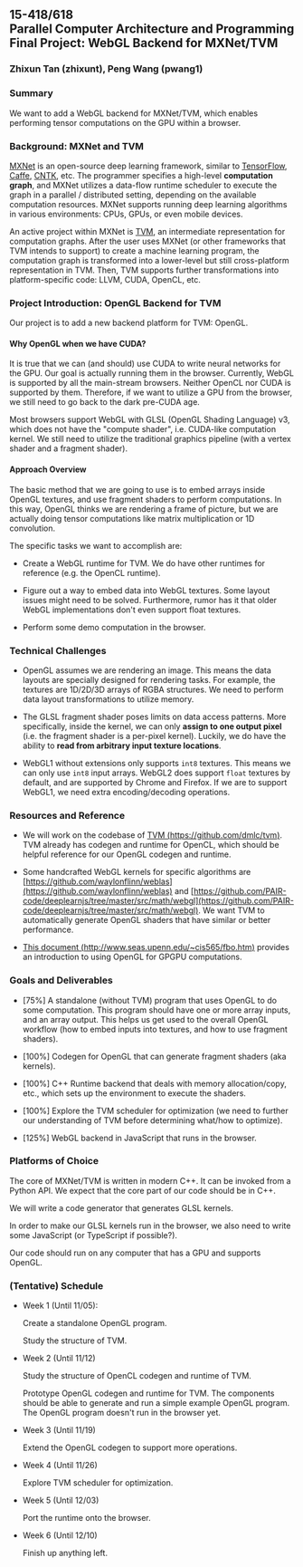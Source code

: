 ## 15-418/618 <br/>Parallel Computer Architecture and Programming <br/>Final Project: WebGL Backend for MXNet/TVM

### Zhixun Tan (zhixunt), Peng Wang (pwang1)

### Summary

We want to add a WebGL backend for MXNet/TVM, which enables performing tensor computations on the GPU within a browser.

### Background: MXNet and TVM

[MXNet](https://github.com/apache/incubator-mxnet) is an open-source deep learning framework, similar to [TensorFlow](https://github.com/tensorflow/tensorflow), [Caffe](https://github.com/caffe2/caffe2), [CNTK](https://github.com/Microsoft/CNTK), etc. The programmer specifies a high-level **computation graph**, and MXNet utilizes a data-flow runtime scheduler to execute the graph in a parallel / distributed setting, depending on the available computation resources. MXNet supports running deep learning algorithms in various environments: CPUs, GPUs, or even mobile devices.

An active project within MXNet is [TVM](https://github.com/dmlc/tvm), an intermediate representation for computation graphs. After the user uses MXNet (or other frameworks that TVM intends to support) to create a machine learning program, the computation graph is transformed into a lower-level but still cross-platform representation in TVM. Then, TVM supports further transformations into platform-specific code: LLVM, CUDA, OpenCL, etc.

### Project Introduction: OpenGL Backend for TVM

Our project is to add a new backend platform for TVM: OpenGL.

#### Why OpenGL when we have CUDA?

It is true that we can (and should) use CUDA to write neural networks for the GPU. Our goal is actually running them in the browser. Currently, WebGL is supported by all the main-stream browsers. Neither OpenCL nor CUDA is supported by them. Therefore, if we want to utilize a GPU from the browser, we still need to go back to the dark pre-CUDA age.

Most browsers support WebGL with GLSL (OpenGL Shading Language) v3, which does not have the "compute shader", i.e. CUDA-like computation kernel. We still need to utilize the traditional graphics pipeline (with a vertex shader and a fragment shader).

#### Approach Overview

The basic method that we are going to use is to embed arrays inside OpenGL textures, and use fragment shaders to perform computations. In this way, OpenGL thinks we are rendering a frame of picture, but we are actually doing tensor computations like matrix multiplication or 1D convolution.

The specific tasks we want to accomplish are:

- Create a WebGL runtime for TVM. We do have other runtimes for reference (e.g. the OpenCL runtime).

- Figure out a way to embed data into WebGL textures. Some layout issues might need to be solved. Furthermore, rumor has it that older WebGL implementations don't even support float textures.

- Perform some demo computation in the browser.

### Technical Challenges

- OpenGL assumes we are rendering an image. This means the data layouts are specially designed for rendering tasks. For example, the textures are 1D/2D/3D arrays of RGBA structures. We need to perform data layout transformations to utilize memory.

- The GLSL fragment shader poses limits on data access patterns. More specifically, inside the kernel, we can only **assign to one output pixel** (i.e. the fragment shader is a per-pixel kernel). Luckily, we do have the ability to **read from arbitrary input texture locations**.

- WebGL1 without extensions only supports `int8` textures. This means we can only use `int8` input arrays. WebGL2 does support `float` textures by default, and are supported by Chrome and Firefox. If we are to support WebGL1, we need extra encoding/decoding operations.

### Resources and Reference

- We will work on the codebase of [TVM (https://github.com/dmlc/tvm)](https://github.com/dmlc/tvm). TVM already has codegen and runtime for OpenCL, which should be helpful reference for our OpenGL codegen and runtime.

- Some handcrafted WebGL kernels for specific algorithms are [https://github.com/waylonflinn/weblas](https://github.com/waylonflinn/weblas) and [https://github.com/PAIR-code/deeplearnjs/tree/master/src/math/webgl](https://github.com/PAIR-code/deeplearnjs/tree/master/src/math/webgl). We want TVM to automatically generate OpenGL shaders that have similar or better performance.

- [This document (http://www.seas.upenn.edu/~cis565/fbo.htm)](http://www.seas.upenn.edu/~cis565/fbo.htm) provides an introduction to using OpenGL for GPGPU computations.

### Goals and Deliverables

- [75%] A standalone (without TVM) program that uses OpenGL to do some computation. This program should have one or more array inputs, and an array output. This helps us get used to the overall OpenGL workflow (how to embed inputs into textures, and how to use fragment shaders).

- [100%] Codegen for OpenGL that can generate fragment shaders (aka kernels).

- [100%] C++ Runtime backend that deals with memory allocation/copy, etc., which sets up the environment to execute the shaders.

- [100%] Explore the TVM scheduler for optimization (we need to further our understanding of TVM before determining what/how to optimize).

- [125%] WebGL backend in JavaScript that runs in the browser.

### Platforms of Choice

The core of MXNet/TVM is written in modern C++. It can be invoked from a Python API. We expect that the core part of our code should be in C++.

We will write a code generator that generates GLSL kernels.

In order to make our GLSL kernels run in the browser, we also need to write some JavaScript (or TypeScript if possible?).

Our code should run on any computer that has a GPU and supports OpenGL.

### (Tentative) Schedule

- Week 1 (Until 11/05):

  Create a standalone OpenGL program.

  Study the structure of TVM.

- Week 2 (Until 11/12)

  Study the structure of OpenCL codegen and runtime of TVM.

  Prototype OpenGL codegen and runtime for TVM. The components should be able to generate and run a simple example OpenGL program. The OpenGL program doesn't run in the browser yet.

- Week 3 (Until 11/19)

  Extend the OpenGL codegen to support more operations.

- Week 4 (Until 11/26)

  Explore TVM scheduler for optimization.

- Week 5 (Until 12/03)

  Port the runtime onto the browser.

- Week 6 (Until 12/10)

  Finish up anything left.
